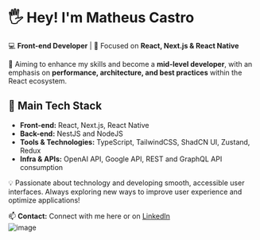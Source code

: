 # 🖐️ Hey! I'm Matheus Castro  

💻 **Front-end Developer** | 🚀 Focused on **React, Next.js & React Native**  

🎯 Aiming to enhance my skills and become a **mid-level developer**, with an emphasis on **performance, architecture, and best practices** within the React ecosystem.  

## 📌 Main Tech Stack  

- **Front-end:** React, Next.js, React Native  
- **Back-end:** NestJS and NodeJS  
- **Tools & Technologies:** TypeScript, TailwindCSS, ShadCN UI, Zustand, Redux
- **Infra & APIs:** OpenAI API, Google API, REST and GraphQL API consumption  

💡 Passionate about technology and developing smooth, accessible user interfaces. Always exploring new ways to improve user experience and optimize applications!  

📫 **Contact:** Connect with me here or on [LinkedIn](https://www.linkedin.com/in/matheus-castro-araujo/)  
![image](https://github.com/user-attachments/assets/5a0cd742-9cb2-417f-9bc9-86ffc3be62de)

